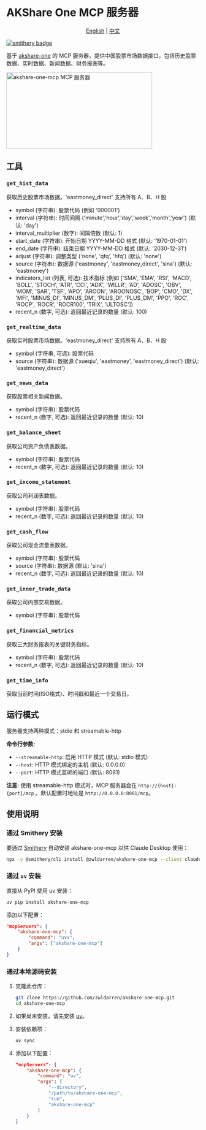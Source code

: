 # AKShare One MCP 服务器

<div align="center">
  <a href="README.md">English</a> |
  <a href="README_zh.md">中文</a>
</div>

[![smithery badge](https://smithery.ai/badge/@zwldarren/akshare-one-mcp)](https://smithery.ai/server/@zwldarren/akshare-one-mcp)

基于 [akshare-one](https://github.com/zwldarren/akshare-one) 的 MCP 服务器，提供中国股票市场数据接口，包括历史股票数据、实时数据、新闻数据、财务报表等。

<a href="https://glama.ai/mcp/servers/@zwldarren/akshare-one-mcp">
  <img width="380" height="200" src="https://glama.ai/mcp/servers/@zwldarren/akshare-one-mcp/badge" alt="akshare-one-mcp MCP 服务器" />
</a>

## 工具

### `get_hist_data`

获取历史股票市场数据。'eastmoney_direct' 支持所有 A、B、H 股

- symbol (字符串): 股票代码 (例如 '000001')
- interval (字符串): 时间间隔 ('minute','hour','day','week','month','year') (默认: 'day')
- interval_multiplier (数字): 间隔倍数 (默认: 1)
- start_date (字符串): 开始日期 YYYY-MM-DD 格式 (默认: '1970-01-01')
- end_date (字符串): 结束日期 YYYY-MM-DD 格式 (默认: '2030-12-31')
- adjust (字符串): 调整类型 ('none', 'qfq', 'hfq') (默认: 'none')
- source (字符串): 数据源 ('eastmoney', 'eastmoney_direct', 'sina') (默认: 'eastmoney')
- indicators_list (列表, 可选): 技术指标 (例如 ['SMA', 'EMA', 'RSI', 'MACD', 'BOLL', 'STOCH', 'ATR', 'CCI', 'ADX', 'WILLR', 'AD', 'ADOSC', 'OBV', 'MOM', 'SAR', 'TSF', 'APO', 'AROON', 'AROONOSC', 'BOP', 'CMO', 'DX', 'MFI', 'MINUS_DI', 'MINUS_DM', 'PLUS_DI', 'PLUS_DM', 'PPO', 'ROC', 'ROCP', 'ROCR', 'ROCR100', 'TRIX', 'ULTOSC'])
- recent_n (数字, 可选): 返回最近记录的数量 (默认: 100)

### `get_realtime_data`

获取实时股票市场数据。'eastmoney_direct' 支持所有 A、B、H 股

- symbol (字符串, 可选): 股票代码
- source (字符串): 数据源 ('xueqiu', 'eastmoney', 'eastmoney_direct') (默认: 'eastmoney_direct')

### `get_news_data`

获取股票相关新闻数据。

- symbol (字符串): 股票代码
- recent_n (数字, 可选): 返回最近记录的数量 (默认: 10)

### `get_balance_sheet`

获取公司资产负债表数据。

- symbol (字符串): 股票代码
- recent_n (数字, 可选): 返回最近记录的数量 (默认: 10)

### `get_income_statement`

获取公司利润表数据。

- symbol (字符串): 股票代码
- recent_n (数字, 可选): 返回最近记录的数量 (默认: 10)

### `get_cash_flow`

获取公司现金流量表数据。

- symbol (字符串): 股票代码
- source (字符串): 数据源 (默认: 'sina')
- recent_n (数字, 可选): 返回最近记录的数量 (默认: 10)

### `get_inner_trade_data`

获取公司内部交易数据。

- symbol (字符串): 股票代码

### `get_financial_metrics`

获取三大财务报表的关键财务指标。

- symbol (字符串): 股票代码
- recent_n (数字, 可选): 返回最近记录的数量 (默认: 10)

### `get_time_info`

获取当前时间(ISO格式)、时间戳和最近一个交易日。

## 运行模式

服务器支持两种模式：stdio 和 streamable-http

**命令行参数:**
- `--streamable-http`: 启用 HTTP 模式 (默认: stdio 模式)
- `--host`: HTTP 模式绑定的主机 (默认: 0.0.0.0)
- `--port`: HTTP 模式监听的端口 (默认: 8081)

**注意:** 使用 streamable-http 模式时，MCP 服务器会在 `http://{host}:{port}/mcp` 。默认配置时地址是 `http://0.0.0.0:8081/mcp`。

## 使用说明

### 通过 Smithery 安装

要通过 [Smithery](https://smithery.ai/server/@zwldarren/akshare-one-mcp) 自动安装 akshare-one-mcp 以供 Claude Desktop 使用：

```bash
npx -y @smithery/cli install @zwldarren/akshare-one-mcp --client claude
```

### 通过 `uv` 安装

直接从 PyPI 使用 uv 安装：

```bash
uv pip install akshare-one-mcp
```

添加以下配置：

```json
"mcpServers": {
    "akshare-one-mcp": {
        "command": "uvx",
        "args": ["akshare-one-mcp"]
    }
}
```

### 通过本地源码安装

1. 克隆此仓库：

    ```bash
    git clone https://github.com/zwldarren/akshare-one-mcp.git
    cd akshare-one-mcp
    ```

2. 如果尚未安装，请先安装 [uv](<https://docs.astral.sh/uv/getting-started/installation/>)。

3. 安装依赖项：

    ```bash
    uv sync
    ```

4. 添加以下配置：

    ```json
    "mcpServers": {
        "akshare-one-mcp": {
            "command": "uv",
            "args": [
                "--directory",
                "/path/to/akshare-one-mcp",
                "run",
                "akshare-one-mcp"
            ]
        }
    }
    ```
